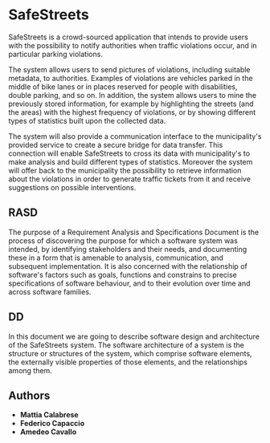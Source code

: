 # SafeStreets

SafeStreets is a crowd-sourced application that intends to provide users with the possibility to notify authorities when traffic violations occur, and in particular parking violations. 
	
The system allows users to send pictures of violations, including suitable metadata, to authorities. Examples of violations are vehicles parked in the middle of bike lanes or in places reserved for people with disabilities, double parking, and so on. In addition, the system allows users to mine the previously stored information, for example by highlighting the streets (and the areas) with the highest frequency of violations, or by showing different types of statistics built upon the collected data.
	
The system will also provide a communication interface to the municipality's provided service to create a secure bridge for data transfer. This connection will enable SafeStreets to cross its data with municipality's to make analysis and build different types of statistics. Moreover the system will offer back to the municipality the possibility to retrieve information about the violations in order to generate traffic tickets from it and receive suggestions on possible interventions.
  
## RASD

The purpose of a Requirement Analysis and Specifications Document is the process of discovering the purpose for which a software system was intended, by identifying stakeholders and their needs, and documenting these in a form that is amenable to analysis, communication, and subsequent implementation. It is also concerned with the relationship of software's factors such as goals, functions and constrains to precise specifications of software behaviour, and to their evolution over time and across software families.

## DD

In this document we are going to describe software design and architecture of the SafeStreets system.
The software architecture of a system is the structure or structures of the system, which comprise software elements, the externally visible properties of those elements, and the relationships among them.

## Authors

* **Mattia Calabrese**
* **Federico Capaccio**
* **Amedeo Cavallo**
